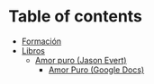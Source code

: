 # Table of contents

* [Formación](README.md)
* [Libros](libros/README.md)
  * [Amor puro \(Jason Evert\)](libros/amor-puro-jason-evert/README.md)
    * [Amor Puro \(Google Docs\)](https://docs.google.com/document/d/1y2TAbAcdy6eI5RKN_HaGT2Qbv21cTzatV3mJRCxm58Y/edit?usp=sharing)

